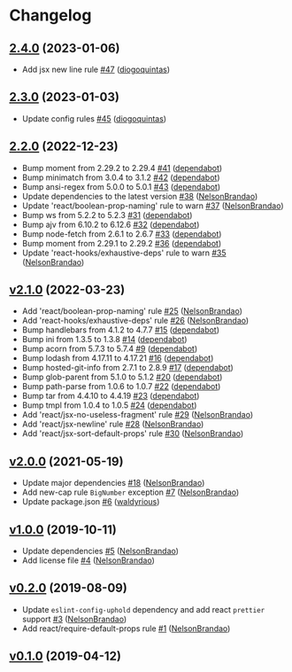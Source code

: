 # Changelog

## [2.4.0](https://github.com/uphold/eslint-config-uphold-react/releases/tag/2.4.0) (2023-01-06)
- Add jsx new line rule [\#47](https://github.com/uphold/eslint-config-uphold-react/pull/47) ([diogoquintas](https://github.com/diogoquintas))

## [2.3.0](https://github.com/uphold/eslint-config-uphold-react/releases/tag/2.3.0) (2023-01-03)
- Update config rules [\#45](https://github.com/uphold/eslint-config-uphold-react/pull/45) ([diogoquintas](https://github.com/diogoquintas))

## [2.2.0](https://github.com/uphold/eslint-config-uphold-react/releases/tag/2.2.0) (2022-12-23)
- Bump moment from 2.29.2 to 2.29.4 [\#41](https://github.com/uphold/eslint-config-uphold-react/pull/41) ([dependabot](https://github.com/apps/dependabot))
- Bump minimatch from 3.0.4 to 3.1.2 [\#42](https://github.com/uphold/eslint-config-uphold-react/pull/42) ([dependabot](https://github.com/apps/dependabot))
- Bump ansi-regex from 5.0.0 to 5.0.1 [\#43](https://github.com/uphold/eslint-config-uphold-react/pull/43) ([dependabot](https://github.com/apps/dependabot))
- Update dependencies to the latest version [\#38](https://github.com/uphold/eslint-config-uphold-react/pull/38) ([NelsonBrandao](https://github.com/NelsonBrandao))
- Update 'react/boolean-prop-naming' rule to warn [\#37](https://github.com/uphold/eslint-config-uphold-react/pull/37) ([NelsonBrandao](https://github.com/NelsonBrandao))
- Bump ws from 5.2.2 to 5.2.3 [\#31](https://github.com/uphold/eslint-config-uphold-react/pull/31) ([dependabot](https://github.com/apps/dependabot))
- Bump ajv from 6.10.2 to 6.12.6 [\#32](https://github.com/uphold/eslint-config-uphold-react/pull/32) ([dependabot](https://github.com/apps/dependabot))
- Bump node-fetch from 2.6.1 to 2.6.7 [\#33](https://github.com/uphold/eslint-config-uphold-react/pull/33) ([dependabot](https://github.com/apps/dependabot))
- Bump moment from 2.29.1 to 2.29.2 [\#36](https://github.com/uphold/eslint-config-uphold-react/pull/36) ([dependabot](https://github.com/apps/dependabot))
- Update 'react-hooks/exhaustive-deps' rule to warn [\#35](https://github.com/uphold/eslint-config-uphold-react/pull/35) ([NelsonBrandao](https://github.com/NelsonBrandao))


## [v2.1.0](https://github.com/uphold/eslint-config-uphold-react/releases/tag/v2.1.0) (2022-03-23)
- Add 'react/boolean-prop-naming' rule [\#25](https://github.com/uphold/eslint-config-uphold-react/pull/25) ([NelsonBrandao](https://github.com/NelsonBrandao))
- Add 'react-hooks/exhaustive-deps' rule [\#26](https://github.com/uphold/eslint-config-uphold-react/pull/26) ([NelsonBrandao](https://github.com/NelsonBrandao))
- Bump handlebars from 4.1.2 to 4.7.7 [\#15](https://github.com/uphold/eslint-config-uphold-react/pull/15) ([dependabot](https://github.com/apps/dependabot))
- Bump ini from 1.3.5 to 1.3.8 [\#14](https://github.com/uphold/eslint-config-uphold-react/pull/14) ([dependabot](https://github.com/apps/dependabot))
- Bump acorn from 5.7.3 to 5.7.4 [\#9](https://github.com/uphold/eslint-config-uphold-react/pull/9) ([dependabot](https://github.com/apps/dependabot))
- Bump lodash from 4.17.11 to 4.17.21 [\#16](https://github.com/uphold/eslint-config-uphold-react/pull/16) ([dependabot](https://github.com/apps/dependabot))
- Bump hosted-git-info from 2.7.1 to 2.8.9 [\#17](https://github.com/uphold/eslint-config-uphold-react/pull/17) ([dependabot](https://github.com/apps/dependabot))
- Bump glob-parent from 5.1.0 to 5.1.2 [\#20](https://github.com/uphold/eslint-config-uphold-react/pull/20) ([dependabot](https://github.com/apps/dependabot))
- Bump path-parse from 1.0.6 to 1.0.7 [\#22](https://github.com/uphold/eslint-config-uphold-react/pull/22) ([dependabot](https://github.com/apps/dependabot))
- Bump tar from 4.4.10 to 4.4.19 [\#23](https://github.com/uphold/eslint-config-uphold-react/pull/23) ([dependabot](https://github.com/apps/dependabot))
- Bump tmpl from 1.0.4 to 1.0.5 [\#24](https://github.com/uphold/eslint-config-uphold-react/pull/24) ([dependabot](https://github.com/apps/dependabot))
- Add 'react/jsx-no-useless-fragment' rule [\#29](https://github.com/uphold/eslint-config-uphold-react/pull/29) ([NelsonBrandao](https://github.com/NelsonBrandao))
- Add 'react/jsx-newline' rule [\#28](https://github.com/uphold/eslint-config-uphold-react/pull/28) ([NelsonBrandao](https://github.com/NelsonBrandao))
- Add 'react/jsx-sort-default-props' rule [\#30](https://github.com/uphold/eslint-config-uphold-react/pull/30) ([NelsonBrandao](https://github.com/NelsonBrandao))

## [v2.0.0](https://github.com/uphold/eslint-config-uphold-react/releases/tag/v2.0.0) (2021-05-19)
- Update major dependencies [\#18](https://github.com/uphold/eslint-config-uphold-react/pull/18) ([NelsonBrandao](https://github.com/NelsonBrandao))
- Add new-cap rule `BigNumber` exception [\#7](https://github.com/uphold/eslint-config-uphold-react/pull/7) ([NelsonBrandao](https://github.com/NelsonBrandao))
- Update package.json [\#6](https://github.com/uphold/eslint-config-uphold-react/pull/6) ([waldyrious](https://github.com/waldyrious))

## [v1.0.0](https://github.com/uphold/eslint-config-uphold-react/releases/tag/v1.0.0) (2019-10-11)
- Update dependencies [\#5](https://github.com/uphold/eslint-config-uphold-react/pull/5) ([NelsonBrandao](https://github.com/NelsonBrandao))
- Add license file [\#4](https://github.com/uphold/eslint-config-uphold-react/pull/4) ([NelsonBrandao](https://github.com/NelsonBrandao))

## [v0.2.0](https://github.com/uphold/eslint-config-uphold-react/releases/tag/v0.2.0) (2019-08-09)
- Update `eslint-config-uphold` dependency and add react `prettier` support [\#3](https://github.com/uphold/eslint-config-uphold-react/pull/3) ([NelsonBrandao](https://github.com/NelsonBrandao))
- Add react/require-default-props rule [\#1](https://github.com/uphold/eslint-config-uphold-react/pull/1) ([NelsonBrandao](https://github.com/NelsonBrandao))

## [v0.1.0](https://github.com/uphold/eslint-config-uphold-react/releases/tag/v0.1.0) (2019-04-12)
